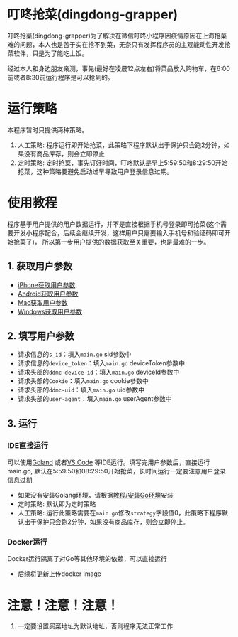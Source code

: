 # 叮咚抢菜(dingdong-grapper)

叮咚抢菜(dingdong-grapper)为了解决在微信叮咚小程序因疫情原因在上海抢菜难的问题，本人也是苦于实在抢不到菜，无奈只有发挥程序员的主观能动性开发抢菜软件，只是为了能吃上饭。

经过本人和身边朋友亲测，事先(最好在凌晨12点左右)将菜品放入购物车，在6:00前或者8:30前运行程序是可以抢到的。

# 运行策略

本程序暂时只提供两种策略。

1. 人工策略: 程序运行即开始抢菜，此策略下程序默认出于保护只会跑2分钟，如果没有商品库存，则会立即停止
2. 定时策略: 定时抢菜，事先订好时间，叮咚默认是早上5:59:50和8:29:50开始抢菜，这种策略要避免启动过早导致用户登录信息过期。

# 使用教程

程序基于用户提供的用户数据运行，并不是直接根据手机号登录即可抢菜(这个需要开发小程序配合，后续会继续开发，这样用户只需要输入手机号和验证码即可开始抢菜了)， 所以第一步用户提供的数据获取至关重要，也是最难的一步。

## 1. 获取用户参数

- [iPhone获取用户参数](教程/获取用户参数/iphone.md)
- [Android获取用户参数](教程/获取用户参数/android.md)
- [Mac获取用户参数](教程/获取用户参数/mac.md)
- [Windows获取用户参数](教程/获取用户参数/windows.md)

## 2. 填写用户参数

- 请求信息的`s_id`：填入`main.go` sid参数中
- 请求信息的`device_token`：填入`main.go` deviceToken参数中
- 请求头部的`ddmc-device-id`：填入`main.go` deviceId参数中
- 请求头部的`Cookie`：填入`main.go` cookie参数中
- 请求头部的`ddmc-uid`：填入`main.go` uid参数中
- 请求头部的`user-agent`：填入`main.go` userAgent参数中

## 3. 运行

### IDE直接运行

可以使用[Goland](https://www.jetbrains.com/go/download/#section=mac) 或者[VS Code](https://code.visualstudio.com/download)
等IDE运行。填写完用户参数后，直接运行main.go, 默认在5:59:50和08:29:50开始抢菜，长时间运行一定要注意用户登录信息过期

- 如果没有安装Golang环境，请根据[教程/安装Go环境](教程/安装Go环境)安装
- 定时策略: 默认即为定时策略
- 人工策略: 运行此策略需要在`main.go`修改`strategy`字段值0，此策略下程序默认出于保护只会跑2分钟，如果没有商品库存，则会立即停止。

### Docker运行

Docker运行隔离了对Go等其他环境的依赖，可以直接运行

- 后续将更新上传docker image

# 注意！注意！注意！

1. 一定要设置买菜地址为默认地址，否则程序无法正常工作